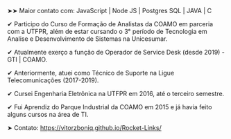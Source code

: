 ➤➤ Maior contato com: JavaScript | Node JS | Postgres SQL | JAVA | C 

✔ Participo do Curso de Formação de Analistas da COAMO em parceria com a UTFPR, além de estar cursando o 3° período de Tecnologia em Analise e Desenvolvimento de Sistemas na Unicesumar.

✔ Atualmente exerço a função de Operador de Service Desk (desde 2019) - GTI | COAMO.

✔ Anteriormente, atuei como Técnico de Suporte na Ligue Telecomunicações (2017-2019).

✔ Cursei Engenharia Eletrônica na UTFPR em 2016, até o terceiro semestre.

✔ Fui Aprendiz do Parque Industrial da COAMO em 2015 e já havia feito alguns cursos na área de TI.

➤ Contato: https://vitorzboniq.github.io/Rocket-Links/
